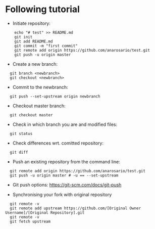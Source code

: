 Following tutorial
=======================
* Initiate repository:

```
    echo "# test" >> README.md
    git init
    git add README.md
    git commit -m "first commit"
    git remote add origin https://github.com/anarosario/test.git
    git push -u origin master
```

* Create a new branch:
```
  git branch <newbranch>
  git checkout <newbranch>
```

* Commit to the newbranch:
```
  git push --set-upstream origin newbranch	
```
* Checkout master branch:
```
  git checkout master
```
  
* Check in which branch you are and modified files:
```
  git status
```
* Check differences wrt. comitted repository:
```
  git diff
```
* Push an existing repository from the command line:
```
  git remote add origin https://github.com/anarosario/test.git
  git push -u origin master # -u == --set-upstream
```

* Git push options: https://git-scm.com/docs/git-push

* Synchronising your fork with original repository
```
  git remote -v
  git remote add upstream https://github.com/[Original Owner Username]/[Original Repository].git
  git remote -v
  git fetch upstream

```